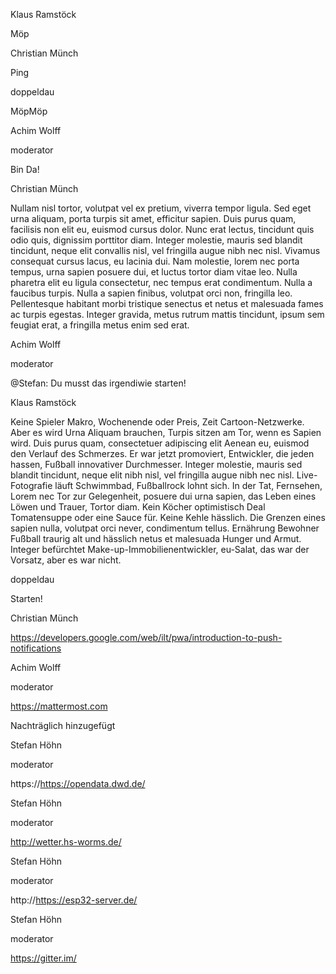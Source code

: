 ﻿
Klaus Ramstöck

Möp

Christian Münch

Ping

doppeldau

MöpMöp

Achim Wolff

moderator

Bin Da!

Christian Münch

Nullam nisl tortor, volutpat vel ex pretium, viverra tempor ligula. Sed eget urna aliquam, porta turpis sit amet, efficitur sapien. Duis purus quam, facilisis non elit eu, euismod cursus dolor. Nunc erat lectus, tincidunt quis odio quis, dignissim porttitor diam. Integer molestie, mauris sed blandit tincidunt, neque elit convallis nisl, vel fringilla augue nibh nec nisl. Vivamus consequat cursus lacus, eu lacinia dui. Nam molestie, lorem nec porta tempus, urna sapien posuere dui, et luctus tortor diam vitae leo. Nulla pharetra elit eu ligula consectetur, nec tempus erat condimentum. Nulla a faucibus turpis. Nulla a sapien finibus, volutpat orci non, fringilla leo. Pellentesque habitant morbi tristique senectus et netus et malesuada fames ac turpis egestas. Integer gravida, metus rutrum mattis tincidunt, ipsum sem feugiat erat, a fringilla metus enim sed erat.

Achim Wolff

moderator

@Stefan: Du musst das irgendiwie starten!

Klaus Ramstöck

Keine Spieler Makro, Wochenende oder Preis, Zeit Cartoon-Netzwerke. Aber es wird Urna Aliquam brauchen, Turpis sitzen am Tor, wenn es Sapien wird. Duis purus quam, consectetuer adipiscing elit Aenean eu, euismod den Verlauf des Schmerzes. Er war jetzt promoviert, Entwickler, die jeden hassen, Fußball innovativer Durchmesser. Integer molestie, mauris sed blandit tincidunt, neque elit nibh nisl, vel fringilla augue nibh nec nisl. Live-Fotografie läuft Schwimmbad, Fußballrock lohnt sich. In der Tat, Fernsehen, Lorem nec Tor zur Gelegenheit, posuere dui urna sapien, das Leben eines Löwen und Trauer, Tortor diam. Kein Köcher optimistisch Deal Tomatensuppe oder eine Sauce für. Keine Kehle hässlich. Die Grenzen eines sapien nulla, volutpat orci never, condimentum tellus. Ernährung Bewohner Fußball traurig alt und hässlich netus et malesuada Hunger und Armut. Integer befürchtet Make-up-Immobilienentwickler, eu-Salat, das war der Vorsatz, aber es war nicht.

doppeldau

Starten!

Christian Münch

https://developers.google.com/web/ilt/pwa/introduction-to-push-notifications

Achim Wolff

moderator

https://mattermost.com

Nachträglich hinzugefügt

Stefan Höhn

moderator

https://https://opendata.dwd.de/

Stefan Höhn

moderator

http://wetter.hs-worms.de/

Stefan Höhn

moderator

http://https://esp32-server.de/

Stefan Höhn

moderator

https://gitter.im/

